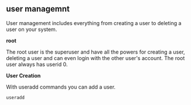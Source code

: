 ## user managemnt
User management includes everything from creating a user to deleting a user on your system.

**root**

The root user is the superuser and have all the powers for creating a user, deleting a user and can even login with the other user's account. The root user always has userid 0.

**User Creation**

With useradd commands you can add a user.

```bash
useradd
```
 


